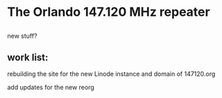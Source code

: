 # The Orlando 147.120 MHz repeater

##

 new stuff?

## work list:

 rebuilding the site for the new Linode instance and domain of 147120.org

 add updates for the new reorg
